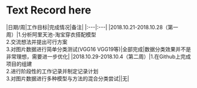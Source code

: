 # Text Record here

|日期/周|工作目标|完成情况|备注|
|:---|:---|
|2018.10.21-2018.10.28（第一周）|1.分析阿里天池-淘宝穿衣搭配模型<br> 2.交流想法并提出可行方案<br> 3.对图片数据进行简单分类测试(VGG16 VGG19等)|全部完成|数据分类效果并不是非常理想，需要进一步优化|
|2018.10.29-2018.10.4（第二周）|1.在Github上完成项目的组建<br> 2.进行阶段性的工作记录并制定记录计划<br> 3.对图片数据进行多种模型与方法的混合分类尝试||无|
